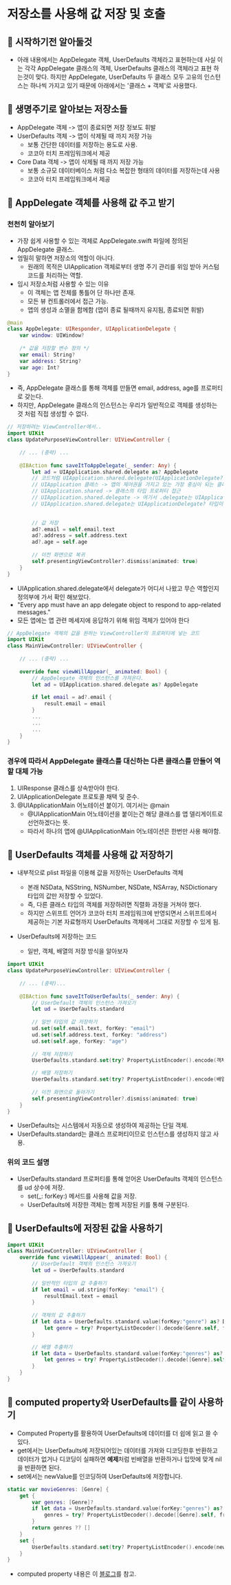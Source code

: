 # 저장소를 사용해 값 저장 및 호출

## 🍎 시작하기전 알아둘것
- 아래 내용에서는 AppDelegate 객체, UserDefaults 객체라고 표현하는데 사실 이는 각각 AppDelegate 클래스의 객체, UserDefaults 클래스의 객체라고 표현 하는것이 맞다. 하지만 AppDelegate, UserDefaults 두 클래스 모두 고유의 인스턴스는 하나씩 가지고 있기 때문에 아래에서는 '클래스 + 객체'로 사용했다.

## 🍎 생명주기로 알아보는 저장소들
- AppDelegate 객체 -> 앱이 종료되면 저장 정보도 휘발
- UserDefaults 객체 -> 앱이 삭제될 때 까지 저장 가능
    - 보통 간단한 데이터를 저장하는 용도로 사용.
    - 코코아 터치 프레임워크에서 제공
- Core Data 객체 -> 앱이 삭제될 때 까지 저장 가능
    - 보통 소규모 데이터베이스 처럼 다소 복잡한 형태의 데이터를 저장하는데 사용
    - 코코아 터치 프레임워크에서 제공

## 🍎 AppDelegate 객체를 사용해 값 주고 받기

### 천천히 알아보기
- 가장 쉽게 사용할 수 있는 객체로 AppDelegate.swift 파일에 정의된 AppDelegate 클래스.
- 엄밀히 말하면 저장소의 역할이 아니다. 
    - 원래의 목적은 UIApplication 객체로부터 생명 주기 관리를 위임 받아 커스텀 코드를 처리하는 역할.
- 임시 저장소처럼 사용할 수 있는 이유
    - 이 객체는 앱 전체를 통틀어 단 하나만 존재.
    - 모든 뷰 컨트롤러에서 접근 가능.
    - 앱의 생성과 소멸을 함께함 (앱이 종료 될때까지 유지됨, 종료되면 휘발)

```swift
@main
class AppDelegate: UIResponder, UIApplicationDelegate {
    var window: UIWindow?
    
    /* 값을 저장할 변수 정의 */
    var email: String?
    var address: String?
    var age: Int?
}
```
- 즉, AppDelegate 클래스를 통해 객체를 만들면 email, address, age를 프로퍼티로 갖는다.
- 하지만, AppDelegate 클래스의 인스턴스는 우리가 일반적으로 객체를 생성하는 것 처럼 직접 생성할 수 없다.

```swift
// 저장하려는 ViewController에서..
import UIKit
class UpdatePurposeViewController: UIViewController {
    
    // ... (중략) ...
    
    @IBAction func saveItToAppDelegate(_ sender: Any) {
        let ad = UIApplication.shared.delegate as? AppDelegate
        // 코드처럼 UIApplication.shared.delegate(UIApplicationDelegate? 타입)을 AppDelegate 타입으로 다운캐스팅해서 사용 해야한다.
        // UIApplication 클래스 -> 앱의 제어권을 가지고 있는 가장 중심이 되는 클래스
        // UIApplication.shared -> 클래스의 타입 프로퍼티 접근
        // UIApplication.shared.delegate -> 여기서 .delegate는 UIApplication의 위임 객체.
        // UIApplication.shared.delegate는 UIApplicationDelegate? 타입이다.

        
        // 값 저장
        ad?.email = self.email.text
        ad?.address = self.address.text
        ad?.age = self.age
        
        // 이전 화면으로 복귀
        self.presentingViewController?.dismiss(animated: true)
    }
}
```

- UIApplication.shared.delegate에서 delegate가 어디서 나왔고 무슨 역할인지 정의부에 가서 확인 해보았다.
- "Every app must have an app delegate object to respond to app-related messages."
- 모든 앱에는 앱 관련 메세지에 응답하기 위해 위임 객체가 있어야 한다

```swift
// AppDelegate 객체의 값을 원하는 ViewController의 프로퍼티에 넣는 코드
import UIKit
class MainViewController: UIViewController {
    
    // ... (중략) ...
    
    override func viewWillAppear(_ animated: Bool) {
        // AppDelegate 객체의 인스턴스를 가져온다.
        let ad = UIApplication.shared.delegate as? AppDelegate
        
        if let email = ad?.email {
            result.email = email
        }
        ...
        ...
        ...
    }
}
```

### 경우에 따라서 AppDelegate 클래스를 대신하는 다른 클래스를 만들어 역할 대체 가능
1. UIResponse 클래스를 상속받아야 한다.
2. UIApplicationDelegate 프로토콜 채택 및 준수.
3. @UIApplicationMain 어노테이션 붙이기. 여기서는 @main
    - @UIApplicationMain 어노테이션을 붙이는건 해당 클래스를 앱 델리게이트로 선언하겠다는 뜻.
    - 따라서 하나의 앱에 @UIApplicationMain 어노테이션은 한번만 사용 해야함.


## 🍎 UserDefaults 객체를 사용해 값 저장하기
- 내부적으로 plist 파일을 이용해 값을 저장하는 UserDefaults 객체
    - 본래 NSData, NSString, NSNumber, NSDate, NSArray, NSDictionary 타입의 값만 저장할 수 있었다.
    - 즉, 다른 클래스 타입의 객체를 저장하려면 직렬화 과정을 거쳐야 했다.
    - 하지만 스위프트 언어가 코코아 터치 프레임워크에 반영되면서 스위프트에서 제공하는 기본 자료형까지 UserDefaults 객체에서 그대로 저장할 수 있게 됨.

- UserDefaults에 저장하는 코드
    - 일반, 객체, 배열의 저장 방식을 알아보자
```swift
import UIKit
class UpdatePurposeViewController: UIViewController {
    
    // ... (중략)...
    
    @IBAction func saveItToUserDefaults(_ sender: Any) {
        // UserDefault 객체의 인스턴스 가져오기
        let ud = UserDefaults.standard
        
        // 일반 타입의 값 저장하기
        ud.set(self.email.text, forKey: "email")
        ud.set(self.address.text, forKey: "address")
        ud.set(self.age, forKey: "age")
        
        // 객체 저장하기
        UserDefaults.standard.set(try? PropertyListEncoder().encode(객체), forKey:"객체")

        // 배열 저장하기
        UserDefaults.standard.set(try? PropertyListEncoder().encode(배열), forKey:"배열")
        
        // 이전 화면으로 돌아가기
        self.presentingViewController?.dismiss(animated: true)
    }
}
```
- UserDefaults는 시스템에서 자동으로 생성하여 제공하는 단일 객체.
- UserDefaults.standard는 클래스 프로퍼티이므로 인스턴스를 생성하지 않고 사용.

### 위의 코드 설명
- UserDefaults.standard 프로퍼티를 통해 얻어온 UserDefaults 객체의 인스턴스를 ud 상수에 저장.
    - set(_: forKey:) 메서드를 사용해 값을 저장.
    - UserDefaults에 저장한 객체는 함께 저장된 키를 통해 구분된다.

## 🍎 UserDefaults에 저장된 값을 사용하기
```swift
import UIKit
class MainViewController: UIViewController {
    override func viewWillAppear(_ animated: Bool) {
        // UserDefault 객체의 인스턴스 가져오기
        let ud = UserDefaults.standard
        
        // 일반적인 타입의 값 추출하기
        if let email = ud.string(forKey: "email") {
            resultEmail.text = email
        }
        
        // 객체의 값 추출하기
        if let data = UserDefaults.standard.value(forKey:"genre") as? Data {
            let genre = try? PropertyListDecoder().decode(Genre.self, from: data)
        }

        // 배열 추출하기
        if let data = UserDefaults.standard.value(forKey:"genres") as? Data {
            let genres = try? PropertyListDecoder().decode([Genre].self, from: data)
        }
    }
}
```

## 🍎 computed property와 UserDefaults를 같이 사용하기
- Computed Property를 활용하여 UserDefaults에 데이터를 더 쉽에 읽고 쓸 수 있다.
- get에서는 UserDefaults에 저장되어있는 데이터를 가져와 디코딩한후 반환하고 데이터가 없거나 디코딩이 실패하면 **예제**처럼 빈배열을 반환하거나 입맛에 맞게 nil을 반환하면 된다.
- set에서는 newValue를 인코딩하여 UserDefaults에 저장합니다.
```swift
static var movieGenres: [Genre] {
    get {
        var genres: [Genre]?
        if let data = UserDefaults.standard.value(forKey:"genres") as? Data {
            genres = try? PropertyListDecoder().decode([Genre].self, from: data)
        }
        return genres ?? []
    }
    set {
        UserDefaults.standard.set(try? PropertyListEncoder().encode(newValue), forKey:"genres")
    }
}
```
- computed property 내용은 이 [블로그](https://kyungmosung.github.io/2020/08/17/swift-userdefaults-customobject/)를 참고.
